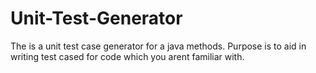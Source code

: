 # Unit-Test-Generator
The is a unit test case generator for a java methods. Purpose is to aid in writing test cased for code which you arent familiar with.
